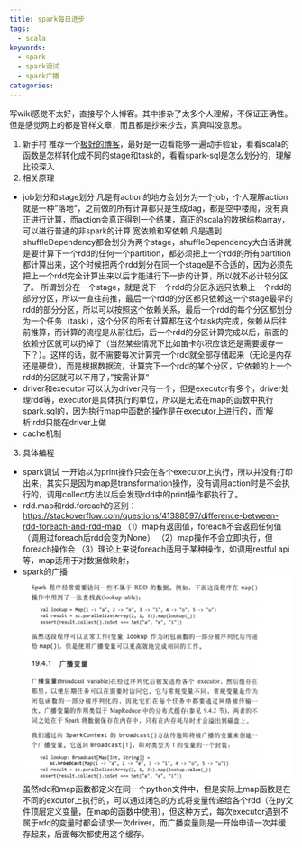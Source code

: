 ```yaml
---
title: spark每日进步
tags:
  - scala
keywords:
  - spark
  - spark调试
  - spark广播
categories:
---
```

写wiki感觉不太好，直接写个人博客。其中掺杂了太多个人理解，不保证正确性。但是感觉网上的都是官样文章，而且都是抄来抄去，真真叫没意思。
<!--more-->

1. 新手村
推荐一个[极好的博客](https://github.com/JerryLead/SparkInternals)，最好是一边看能够一遍动手验证，看看scala的函数是怎样转化成不同的stage和task的，看看spark-sql是怎么划分的，理解比较深入
2. 相关原理
* job划分和stage划分
凡是有action的地方会划分为一个job，个人理解action就是一种”落地“，之前做的所有计算都只是生成dag，都是空中楼阁，没有真正进行计算，而action会真正得到一个结果，真正的scala的数据结构array，可以进行普通的非spark的计算
宽依赖和窄依赖
凡是遇到shuffleDependency都会划分为两个stage，shuffleDependency大白话讲就是要计算下一个rdd的任何一个partition，都必须把上一个rdd的所有partition都计算出来，这个时候把两个rdd划分在同一个stage是不合适的，因为必须先把上一个rdd完全计算出来以后才能进行下一步的计算，所以就不必计较分区了。
所谓划分在一个stage，就是说下一个rdd的分区永远只依赖上一个rdd的部分分区，所以一直往前推，最后一个rdd的分区都只依赖这一个stage最早的rdd的部分分区，所以可以按照这个依赖关系，最后一个rdd的每个分区都划分为一个任务（task），这个分区的所有计算都在这个task内完成，依赖从后往前推算，而计算的流程是从前往后，后一个rdd的分区计算完成以后，前面的依赖分区就可以扔掉了（当然某些情况下比如笛卡尔积应该还是需要缓存一下？）。这样的话，就不需要每次计算完一个rdd就全部存储起来（无论是内存还是硬盘），而是根据数据流，计算完下一个rdd的某个分区，它依赖的上一个rdd的分区就可以不用了，”按需计算“
* driver和executor
可以认为driver只有一个，但是executor有多个，driver处理rdd等，executor是具体执行的单位，所以是无法在map的函数中执行spark.sql的，因为执行map中函数的操作是在executor上进行的，而‘解析’rdd只能在driver上做
* cache机制

3. 具体编程
* spark调试
一开始以为print操作只会在各个executor上执行，所以并没有打印出来，其实只是因为map是transformation操作，没有调用action时是不会执行的，调用collect方法以后会发现rdd中的print操作都执行了。
* rdd.map和rdd.foreach的区别：
https://stackoverflow.com/questions/41388597/difference-between-rdd-foreach-and-rdd-map
（1）map有返回值，foreach不会返回任何值（调用过foreach后rdd会变为None）
（2）map操作不会立即执行，但foreach操作会
（3）理论上来说foreach适用于某种操作，如调用restful api等，map适用于对数据做映射，
* spark的广播
![“这张图讲的很好”](/img/broadcast.png)虽然rdd和map函数都定义在同一个python文件中，但是实际上map函数是在不同的excutor上执行的，可以通过闭包的方式将变量传递给各个rdd（在py文件顶层定义变量，在map的函数中使用），但这种方式，每次executor遇到不属于rdd的变量时都会请求一次driver，而广播变量则是一开始申请一次并缓存起来，后面每次都使用这个缓存。
